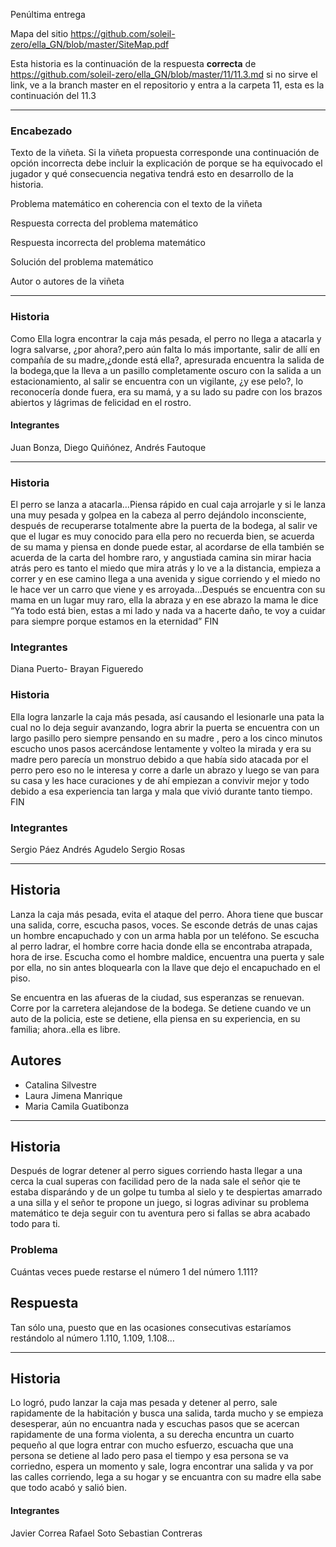 Penúltima entrega 

Mapa del sitio https://github.com/soleil-zero/ella_GN/blob/master/SiteMap.pdf

Esta historia es la continuación de la respuesta **correcta** de https://github.com/soleil-zero/ella_GN/blob/master/11/11.3.md si no sirve el link, 
ve a la branch master en el repositorio y entra a la carpeta 11, esta es la continuación del 11.3

**********************************************************************
### Encabezado

Texto de la viñeta. Si la viñeta propuesta corresponde una continuación de opción incorrecta debe incluir la explicación de porque se ha equivocado el jugador y qué consecuencia negativa tendrá esto en desarrollo de la historia.

Problema matemático en coherencia con el texto de la viñeta

Respuesta correcta del problema matemático

Respuesta incorrecta del problema matemático

Solución del problema matemático

Autor o autores de la viñeta
**********************************************************************
### Historia
Como Ella logra encontrar la caja más pesada, el perro no llega a atacarla y logra salvarse, ¿por ahora?,pero aún falta lo más importante, salir de allí en compañía de su madre,¿donde está ella?, apresurada encuentra la salida de la bodega,que la lleva a un pasillo completamente oscuro con la salida a un estacionamiento, al salir se encuentra con un vigilante, ¿y ese pelo?, lo reconocería donde fuera, era su mamá, y a su lado su padre con los brazos abiertos y lágrimas de felicidad en el rostro.
#### Integrantes 
Juan Bonza, Diego Quiñónez, Andrés Fautoque
***************************************************
### Historia 
El perro se lanza a atacarla…Piensa rápido en cual caja arrojarle y si le lanza una muy pesada y golpea en la cabeza al perro dejándolo inconsciente, después de recuperarse totalmente abre la puerta de la bodega, al salir ve que el lugar es muy conocido para ella pero no recuerda bien, se acuerda de su mama y piensa en donde puede estar, al acordarse de ella también se acuerda de la carta del hombre raro, y angustiada camina sin mirar hacia atrás pero es tanto el miedo que mira atrás y lo ve a la distancia, empieza a correr y en ese camino llega a una avenida y sigue corriendo y el miedo no le hace ver un carro que viene y es arroyada…Después se encuentra con su mama en un lugar muy raro, ella la abraza y en ese abrazo la mama le dice “Ya todo está bien, estas a mi lado y nada va a hacerte daño, te voy a cuidar para siempre porque estamos en la eternidad”
FIN
### Integrantes
Diana Puerto- Brayan Figueredo
### Historia 
Ella logra lanzarle la caja más pesada, así causando el  lesionarle  una pata la cual no lo deja seguir avanzando, logra abrir la puerta se encuentra con un largo pasillo pero siempre pensando en su madre , pero a los cinco minutos escucho unos pasos acercándose lentamente y volteo la mirada y era su madre pero parecía un monstruo debido a que había sido atacada por el perro pero eso no le interesa y corre a darle un abrazo y luego se van para su casa y les hace  curaciones y de ahí empiezan a convivir mejor y todo debido a esa experiencia tan larga y mala que vivió durante tanto tiempo.
FIN 
### Integrantes
Sergio Páez
Andrés Agudelo
Sergio Rosas

*************************************************
## Historia

Lanza la caja más pesada, evita el ataque del perro. Ahora tiene que buscar una salida, corre, escucha pasos, voces. Se esconde detrás de unas cajas un hombre encapuchado y con un arma habla por un teléfono. Se escucha al perro ladrar, el hombre corre hacia donde ella se encontraba atrapada, hora de irse. Escucha como el hombre maldice, encuentra una puerta y sale por ella, no sin antes bloquearla con la llave que dejo el encapuchado en el piso.

Se encuentra en las afueras de la ciudad, sus esperanzas se renuevan. Corre por la carretera alejandose de la bodega. Se detiene cuando ve un auto de la policia, este se detiene, ella piensa en su experiencia, en su familia; ahora..ella es libre.
## Autores
* Catalina Silvestre
* Laura Jimena Manrique
* Maria Camila Guatibonza

*****************************************************************

## Historia
Después de lograr detener al perro sigues corriendo hasta llegar a una cerca la cual superas con facilidad pero de la nada sale el señor qie te estaba disparándo y de un golpe tu tumba al sielo y te despiertas amarrado a una silla y el señor te propone un juego, si logras adivinar su problema matemático te deja seguir con tu aventura pero si fallas se abra acabado todo para ti. 

### Problema 
Cuántas veces puede restarse el número 1 del número 1.111? 

## Respuesta
Tan sólo una, puesto que en las ocasiones consecutivas estaríamos restándolo al número 1.110, 1.109, 1.108…


****************************************************************
## Historia
Lo logró, pudo lanzar la caja mas pesada y detener al perro, sale rapidamente de la habitación y busca una salida, tarda mucho y se empieza desesperar, aún no encuantra nada y escuchas pasos que se acercan rapidamente de una forma violenta, a su derecha encuntra un cuarto pequeño al que logra entrar con mucho esfuerzo, escuacha que una persona se detiene al lado pero pasa el tiempo y esa persona se va corriedno, espera un momento y sale, logra encontrar una salida y va por las calles corriendo, lega a su hogar y se encuantra con su madre ella sabe que todo acabó y salió bien.

#### Integrantes
Javier Correa
Rafael Soto
Sebastian Contreras
